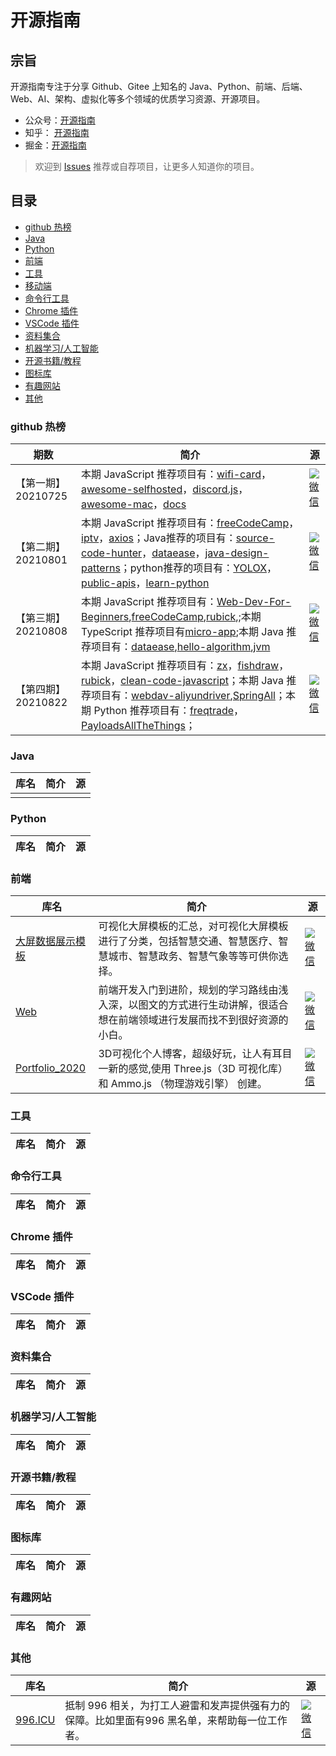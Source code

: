 

# 开源指南
## 宗旨
开源指南专注于分享 Github、Gitee 上知名的 Java、Python、前端、后端、Web、AI、架构、虚拟化等多个领域的优质学习资源、开源项目。
- 公众号：[开源指南](https://user-images.githubusercontent.com/39942637/126058002-7a27b74e-f1cd-4ea9-a4a4-826120cbf062.png)
- 知乎： [开源指南](https://www.zhihu.com/people/kai-yuan-zhi-nan)
- 掘金：[开源指南](https://juejin.cn/user/792123647224792)
> 欢迎到 [Issues](https://github.com/OpenSouth/openguide/issues/new) 推荐或自荐项目，让更多人知道你的项目。
## 目录
- [github 热榜](https://github.com/OpenSouth/openguide#github-热榜)
- [Java](https://github.com/OpenSouth/openguide#java)
- [Python](https://github.com/OpenSouth/openguide#python)
- [前端](https://github.com/OpenSouth/openguide#前端)
- [工具](https://github.com/OpenSouth/openguide#工具)
- [移动端](https://github.com/OpenSouth/openguide#移动端)
- [命令行工具](https://github.com/OpenSouth/openguide#命令行工具)
- [Chrome 插件](https://github.com/OpenSouth/openguide#chrome-插件)
- [VSCode 插件](https://github.com/OpenSouth/openguide#vscode-插件)
- [资料集合](https://github.com/OpenSouth/openguide#资料集合)
- [机器学习/人工智能](https://github.com/OpenSouth/openguide#机器学习/人工智能)
- [开源书籍/教程](https://github.com/OpenSouth/openguide#开源书籍/教程)
- [图标库](https://github.com/OpenSouth/openguide#图标库)
- [有趣网站](https://github.com/OpenSouth/openguide#有趣网站)
- [其他](https://github.com/OpenSouth/openguide#其他)
### github 热榜
|  期数  |简介|源 |
|  ----   |---|----  |
|   【第一期】20210725 |本期 JavaScript 推荐项目有：[wifi-card](https://github.com/bndw/wifi-card)，[awesome-selfhosted](https://github.com/awesome-selfhosted/awesome-selfhosted)，[discord.js](https://github.com/discordjs/discord.js)，[awesome-mac](https://github.com/jaywcjlove/awesome-mac)，[docs](https://github.com/github/docs)| [![微信](https://user-images.githubusercontent.com/39942637/126057802-9e7d235f-fc5c-4503-b6c9-1ff6597d27b1.png)](https://mp.weixin.qq.com/s?__biz=Mzg4MDYyODM1Nw==&mid=2247484824&idx=1&sn=2c2a487afb56d82883c760d87ca68cc7&chksm=cf730272f8048b641d301775668ef787d5d975e0e176f048e90e0dd8adc93be89449619e364c&token=2146927951&lang=zh_CN#rd)  | 
|   【第二期】20210801 |本期 JavaScript 推荐项目有：[freeCodeCamp](https://github.com/freeCodeCamp/freeCodeCamp)，[iptv](https://github.com/iptv-org/iptv)，[axios](https://github.com/axios/axios)；Java推荐的项目有：[source-code-hunter](https://github.com/doocs/source-code-hunter)，[dataease](https://github.com/dataease/dataease)，[java-design-patterns](https://github.com/iluwatar/java-design-patterns)；python推荐的项目有：[YOLOX](https://github.com/Megvii-BaseDetection/YOLOX)，[public-apis](https://github.com/public-apis/public-apis)，[learn-python](https://github.com/trekhleb/learn-python)| [![微信](https://user-images.githubusercontent.com/39942637/126057802-9e7d235f-fc5c-4503-b6c9-1ff6597d27b1.png)](https://mp.weixin.qq.com/s?__biz=Mzg4MDYyODM1Nw==&mid=2247484968&idx=2&sn=a768580ff35bebe38f85b001838cc3d5&chksm=cf7301c2f80488d4bd6bc801d135bb4d670368dd9dbf95f534b4edcd94231513b0bc502d2c87&token=2146927951&lang=zh_CN#rd)   | 
|   【第三期】20210808 |本期 JavaScript 推荐项目有：[Web-Dev-For-Beginners](https://github.com/microsoft/Web-Dev-For-Beginners),[freeCodeCamp](https://github.com/freeCodeCamp/freeCodeCamp),[rubick](https://github.com/clouDr-f2e/rubick),[]();本期 TypeScript 推荐项目有[micro-app](https://github.com/micro-zoe/micro-app);本期 Java 推荐项目有：[dataease](https://github.com/dataease/dataease),[hello-algorithm](https://github.com/geekxh/hello-algorithm),[jvm](https://github.com/doocs/jvm)| [![微信](https://user-images.githubusercontent.com/39942637/126057802-9e7d235f-fc5c-4503-b6c9-1ff6597d27b1.png)](https://mp.weixin.qq.com/s?__biz=Mzg4MDYyODM1Nw==&mid=2247485046&idx=1&sn=b15211205639ef1eb4584ff342e0c581&chksm=cf73019cf804888a3c992433cfe08a33f847a47659db685063c5395ff1a51862108e3ceb6fd8&token=2146927951&lang=zh_CN#rd)  | 
【第四期】20210822 |本期 JavaScript 推荐项目有：[zx](https://github.com/google/zx)，[fishdraw](https://github.com/LingDong-/fishdraw)，[rubick](https://github.com/clouDr-f2e/rubick)，[clean-code-javascript](https://github.com/ryanmcdermott/clean-code-javascript)；本期 Java 推荐项目有：[webdav-aliyundriver](https://github.com/zxbu/webdav-aliyundriver),[SpringAll](https://github.com/wuyouzhuguli/SpringAll)；本期 Python 推荐项目有：[freqtrade](https://github.com/freqtrade/freqtrade)，[PayloadsAllTheThings](https://github.com/swisskyrepo/PayloadsAllTheThings)；| [![微信](https://user-images.githubusercontent.com/39942637/126057802-9e7d235f-fc5c-4503-b6c9-1ff6597d27b1.png)](https://mp.weixin.qq.com/s?__biz=Mzg4MDYyODM1Nw==&mid=2247485213&idx=1&sn=6bbfc98f5fe452e5d14b53d0d6974f3a&chksm=cf7300f7f80489e1e69ad0c0ed1e6e9dc4c1705b62f2ab67329cb07e0ac3a49c1eec3cd464b2&token=222957694&lang=zh_CN#rd)


### Java
|  库名 | 简介 |源 |
|  ----  | ----  |----  |
|    |   |  |
### Python
|  库名 | 简介 |源 |
|  ----  | ----  |----  |
### 前端
|  库名 | 简介 |源 |
|  ----  | ----  |----  |
| [大屏数据展示模板](https://gitee.com/lvyeyou/DaShuJuZhiDaPingZhanShi)  | 可视化大屏模板的汇总，对可视化大屏模板进行了分类，包括智慧交通、智慧医疗、智慧城市、智慧政务、智慧气象等等可供你选择。 |[![微信](https://user-images.githubusercontent.com/39942637/126057802-9e7d235f-fc5c-4503-b6c9-1ff6597d27b1.png)](https://mp.weixin.qq.com/s?__biz=Mzg4MDYyODM1Nw==&mid=2247483761&idx=1&sn=7516035fae13c6ea34cfeabfa7494a45&chksm=cf73069bf8048f8dfb5abe059bd35b9adbce1dec0c74a7d7a5360aa4111e385d33c7dc6e1f04&token=245738807&lang=zh_CN#rd)|
| [Web](https://gitee.com/lvyeyou/DaShuJuZhiDaPingZhanShi)  | 前端开发入门到进阶，规划的学习路线由浅入深，以图文的方式进行生动讲解，很适合想在前端领域进行发展而找不到很好资源的小白。 |[![微信](https://user-images.githubusercontent.com/39942637/126057802-9e7d235f-fc5c-4503-b6c9-1ff6597d27b1.png)](https://mp.weixin.qq.com/s?__biz=Mzg4MDYyODM1Nw==&mid=2247483703&idx=1&sn=edc44082a7618cb17d86e4b4e47f8c9a&chksm=cf7306ddf8048fcb582574bd4f8753eee36dedbb121f68a42ea0bc1b146a81c19d8e9fbbe863&token=245738807&lang=zh_CN#rd)|
| [Portfolio_2020](https://gitee.com/lvyeyou/DaShuJuZhiDaPingZhanShi)  | 3D可视化个人博客，超级好玩，让人有耳目一新的感觉,使用 Three.js（3D 可视化库） 和 Ammo.js （物理游戏引擎） 创建。 |[![微信](https://user-images.githubusercontent.com/39942637/126057802-9e7d235f-fc5c-4503-b6c9-1ff6597d27b1.png)](https://mp.weixin.qq.com/s?__biz=Mzg4MDYyODM1Nw==&mid=2247484706&idx=1&sn=934e4ce362d43d1f117d4cd1d76db3b2&chksm=cf7302c8f8048bde998be406a9fc526b0a5920295365e3be713cb405396d4ef30fa7ff3d02c2&token=245738807&lang=zh_CN#rd)|
### 工具
|  库名 | 简介 |源 |
|  ----  | ----  |----  |
### 命令行工具
|  库名 | 简介 |源 |
|  ----  | ----  |----  |
### Chrome 插件
|  库名 | 简介 |源 |
|  ----  | ----  |----  |
### VSCode 插件
|  库名 | 简介 |源 |
|  ----  | ----  |----  |
### 资料集合
|  库名 | 简介 |源 |
|  ----  | ----  |----  |
### 机器学习/人工智能
|  库名 | 简介 |源 |
|  ----  | ----  |----  |
### 开源书籍/教程
|  库名 | 简介 |源 |
|  ----  | ----  |----  |
### 图标库
|  库名 | 简介 |源 |
|  ----  | ----  |----  |
### 有趣网站
|  库名 | 简介 |源 |
|  ----  | ----  |----  |
### 其他
|  库名   | 简介  | 源 |
|  ----  | ----  |----  |
| [996.ICU](https://github.com/996icu/996.ICU)  | 抵制 996 相关，为打工人避雷和发声提供强有力的保障。比如里面有996 黑名单，来帮助每一位工作者。 |[![微信](https://user-images.githubusercontent.com/39942637/126057802-9e7d235f-fc5c-4503-b6c9-1ff6597d27b1.png)](https://mp.weixin.qq.com/s?__biz=Mzg4MDYyODM1Nw==&mid=2247483742&idx=1&sn=a918c2a107b67574af058f1a982167ff&chksm=cf7306b4f8048fa2065b43f4055af7ee7c42fb2ae51c664941756b22abae351122e34d1f8701&token=245738807&lang=zh_CN#rd)|
